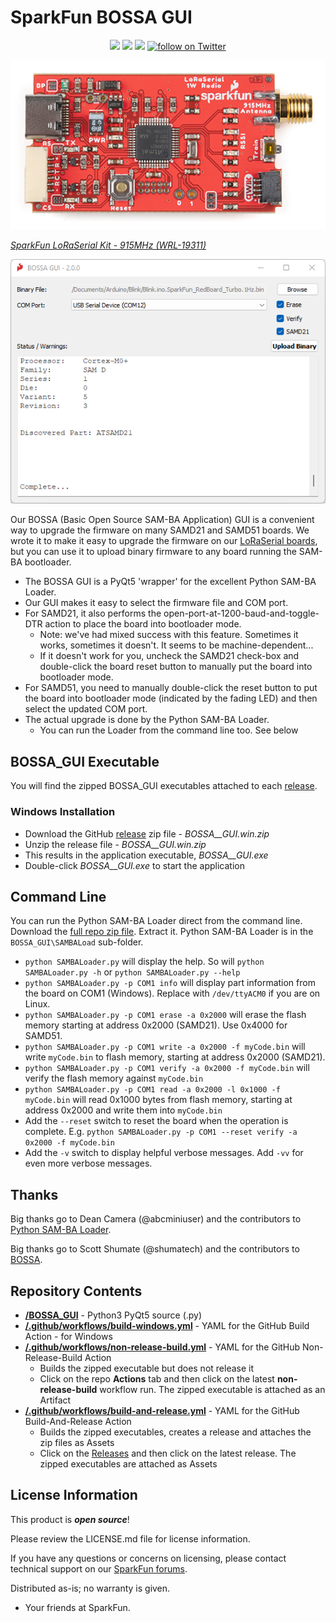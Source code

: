 # SparkFun BOSSA GUI

<p align="center">
  <a href="https://github.com/sparkfun/SparkFun_BOSSA_GUI/issues" alt="Issues">
    <img src="https://img.shields.io/github/issues/sparkfun/SparkFun_BOSSA_GUI.svg" /></a>
  <a href="https://github.com/sparkfun/SparkFun_BOSSA_GUI/actions" alt="Actions">
    <img src="https://github.com/sparkfun/SparkFun_BOSSA_GUI/actions/workflows/build-and-release.yml/badge.svg" /></a>
  <a href="https://github.com/sparkfun/SparkFun_BOSSA_GUI/blob/main/LICENSE.md" alt="License">
    <img src="https://img.shields.io/badge/license-CC%20BY--SA%204.0-EF9421.svg" /></a>
  <a href="https://twitter.com/intent/follow?screen_name=sparkfun">
    <img src="https://img.shields.io/twitter/follow/sparkfun.svg?style=social&logo=twitter" alt="follow on Twitter"></a>
</p>

[![SparkFun LoRaSerial Kit - 915MHz](./img/SparkFun_LoRaSerial_Kit.png)](https://www.sparkfun.com/products/19311)

*[SparkFun LoRaSerial Kit - 915MHz (WRL-19311)](https://www.sparkfun.com/products/19311)*

![BOSSA GUI](./img/BOSSA_GUI.png)

Our BOSSA (Basic Open Source SAM-BA Application) GUI is a convenient way to upgrade the firmware on many SAMD21 and SAMD51 boards. We wrote it to make it easy to upgrade the firmware on our
[LoRaSerial boards](https://www.sparkfun.com/products/19311), but you can use it to upload binary firmware to any board running the SAM-BA bootloader.

* The BOSSA GUI is a PyQt5 'wrapper' for the excellent Python SAM-BA Loader.
* Our GUI makes it easy to select the firmware file and COM port.
* For SAMD21, it also performs the open-port-at-1200-baud-and-toggle-DTR action to place the board into bootloader mode.
  * Note: we've had mixed success with this feature. Sometimes it works, sometimes it doesn't. It seems to be machine-dependent...
  * If it doesn't work for you, uncheck the SAMD21 check-box and double-click the board reset button to manually put the board into bootloader mode.
* For SAMD51, you need to manually double-click the reset button to put the board into bootloader mode (indicated by the fading LED) and then select the updated COM port.
* The actual upgrade is done by the Python SAM-BA Loader.
  * You can run the Loader from the command line too. See below

## BOSSA_GUI Executable

You will find the zipped BOSSA_GUI executables attached to each [release](https://github.com/sparkfun/SparkFun_BOSSA_GUI/releases).

### Windows Installation

* Download the GitHub [release](https://github.com/sparkfun/SparkFun_BOSSA_GUI/releases) zip file - *BOSSA__GUI.win.zip*
* Unzip the release file - *BOSSA__GUI.win.zip*
* This results in the application executable, *BOSSA__GUI.exe*
* Double-click *BOSSA__GUI.exe* to start the application

## Command Line

You can run the Python SAM-BA Loader direct from the command line. Download the [full repo zip file](https://github.com/sparkfun/SparkFun_BOSSA_GUI/archive/refs/heads/main.zip).
Extract it. Python SAM-BA Loader is in the ```BOSSA_GUI\SAMBALoad``` sub-folder.

* ```python SAMBALoader.py``` will display the help. So will ```python SAMBALoader.py -h``` or ```python SAMBALoader.py --help```
* ```python SAMBALoader.py -p COM1 info``` will display part information from the board on COM1 (Windows). Replace with ```/dev/ttyACM0``` if you are on Linux.
* ```python SAMBALoader.py -p COM1 erase -a 0x2000``` will erase the flash memory starting at address 0x2000 (SAMD21). Use 0x4000 for SAMD51.
* ```python SAMBALoader.py -p COM1 write -a 0x2000 -f myCode.bin``` will write ```myCode.bin``` to flash memory, starting at address 0x2000 (SAMD21).
* ```python SAMBALoader.py -p COM1 verify -a 0x2000 -f myCode.bin``` will verify the flash memory against ```myCode.bin```
* ```python SAMBALoader.py -p COM1 read -a 0x2000 -l 0x1000 -f myCode.bin``` will read 0x1000 bytes from flash memory, starting at address 0x2000 and write them into ```myCode.bin```
* Add the ```--reset``` switch to reset the board when the operation is complete. E.g. ```python SAMBALoader.py -p COM1 --reset verify -a 0x2000 -f myCode.bin```
* Add the ```-v``` switch to display helpful verbose messages. Add ```-vv``` for even more verbose messages.

## Thanks

Big thanks go to Dean Camera (@abcminiuser) and the contributors to [Python SAM-BA Loader](https://github.com/abcminiuser/sam-ba-loader).

Big thanks go to Scott Shumate (@shumatech) and the contributors to [BOSSA](https://github.com/shumatech/BOSSA).

## Repository Contents

* **[/BOSSA_GUI](./BOSSA_GUI)** - Python3 PyQt5 source (.py)
* **[/.github/workflows/build-windows.yml](./.github/workflows/build-windows.yml)** - YAML for the GitHub Build Action - for Windows
* **[/.github/workflows/non-release-build.yml](./.github/workflows/non-release-build.yml)** - YAML for the GitHub Non-Release-Build Action
  * Builds the zipped executable but does not release it
  * Click on the repo **Actions** tab and then click on the latest **non-release-build** workflow run. The zipped executable is attached as an Artifact
* **[/.github/workflows/build-and-release.yml](./.github/workflows/build-and-release.yml)** - YAML for the GitHub Build-And-Release Action
  * Builds the zipped executables, creates a release and attaches the zip files as Assets
  * Click on the [Releases](https://github.com/sparkfun/SparkFun_BOSSA_GUI/releases) and then click on the latest release. The zipped executables are attached as Assets

## License Information

This product is _**open source**_! 

Please review the LICENSE.md file for license information. 

If you have any questions or concerns on licensing, please contact technical support on our [SparkFun forums](https://forum.sparkfun.com/viewforum.php?f=152).

Distributed as-is; no warranty is given.

- Your friends at SparkFun.
